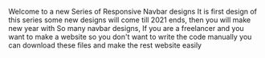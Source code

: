 Welcome to a new Series of Responsive Navbar designs It is first design of this series some new designs will come till 2021 ends, then you will make new year with So many navbar designs, If you are a freelancer and you want to make a website so you don't want to write the code manually you can download these files and make the rest website easily
